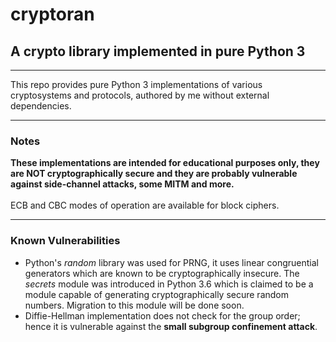 # cryptoran
<h2>A crypto library implemented in pure Python 3</h2>
<hr />
This repo provides pure Python 3 implementations of various cryptosystems and protocols, authored by me without external dependencies.
<hr />
<h3>Notes</h3>
<b>These implementations are intended for educational purposes only, they are NOT cryptographically secure and they are probably vulnerable against side-channel attacks, some MITM and more.</b><br/><br/>
ECB and CBC modes of operation are available for block ciphers.
<hr />
<h3>Known Vulnerabilities</h3>
<ul>
  <li>
Python's <i>random</i> library was used for PRNG, it uses linear congruential generators which are known to be cryptographically insecure. The <i>secrets</i> module was introduced in Python 3.6 which is claimed to be a module capable of generating cryptographically secure random numbers. Migration to this module will be done soon.
  </li>
  <li>
    Diffie-Hellman implementation does not check for the group order; hence it is vulnerable against the <b>small subgroup confinement attack</b>.
  </li>
</ul>
